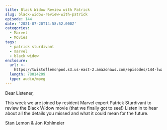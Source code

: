 ```yaml
---
title: Black Widow Review with Patrick
slug: black-widow-review-with-patrick
episode: 144
date: '2021-07-20T14:58:52.000Z'
categories:
  - Marvel
  - Movies
tags:
  - patrick sturdivant
  - marvel
  - black widow
enclosure:
  url: >-
    https://twistoflemonpod.s3.us-east-2.amazonaws.com/episodes/144-lwatol-20210720.mp3
  length: 78014209
  type: audio/mpeg
---
```


Dear Listener,

This week we are joined by resident Marvel expert Patrick Sturdivant to review the Black Widow movie (that we finally got to see!) Listen in to hear about all the details you missed and what it could mean for the future.

Stan Lemon & Jon Kohlmeier
